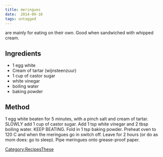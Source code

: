 ```yaml
---
title: meringues
date:  2014-09-10
tags: untagged
---
```

are mainly for eating on their own. Good when sandwiched with whipped
cream.

Ingredients
-----------

-   1 egg white
-   Cream of tartar (wijnsteenzuur)
-   1 cup of castor sugar
-   white vinegar
-   boiling water
-   baking powder

Method
------

1 egg white beaten for 5 minutes, with a pinch salt and cream of tartar.
SLOWLY add 1 cup of castor sugar. Add 1 tsp white vinegar and 2 tbsp
boiling water. KEEP BEATING. Fold in 1 tsp baking powder. Preheat oven
to 120 C and when the meringues go in switch off. Leave for 2 hours (or
do as mom does: go to sleep). Pipe meringues onto grease-proof paper.

[Category:RecipesThese](Category:Recipes "wikilink")

